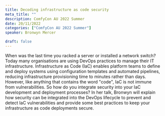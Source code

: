 ```yaml
---
title: Decoding infrastructure as code security
meta_title: ""
description: ComfyCon AU 2022 Summer
date: 20/11/2022
categories: ["ComfyCon AU 2022 Summer"]
speaker: Bronwyn Mercer

draft: false
---
```

When was the last time you racked a server or installed a network switch? Today many organisations are using DevOps practices to manage their IT infrastructure. Infrastructure as Code (IaC) enables platform teams to define and deploy systems using configuration templates and automated pipelines, reducing infrastructure provisioning time to minutes rather than days. However, like anything that contains the word "code", IaC is not immune from vulnerabilities. So how do you integrate security into your IaC development and deployment processes? In her talk, Bronwyn will explain how security can be integrated into the DevOps lifecycle to prevent and detect IaC vulnerabilities and provide some best practices to keep your infrastructure as code deployments secure.

